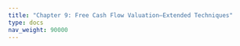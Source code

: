 ```yaml
---
title: "Chapter 9: Free Cash Flow Valuation—Extended Techniques"
type: docs
nav_weight: 90000
---
```

